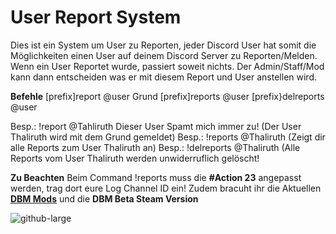 # User Report System

Dies ist ein System um User zu Reporten, jeder Discord User hat somit die Möglichkeiten einen User auf deinem Discord Server zu Reporten/Melden. Wenn ein User Reportet wurde, passiert soweit nichts. Der Admin/Staff/Mod kann dann entscheiden was er mit diesem Report und User anstellen wird.

**Befehle**
[prefix]report @user Grund
[prefix]reports @user
[prefix}delreports @user

Besp.: !report @Tahliruth Dieser User Spamt mich immer zu! (Der User Thaliruth wird mit dem Grund gemeldet)
Besp.: !reports @Thaliruth (Zeigt dir alle Reports zum User Thaliruth an)
Besp.: !delreports @Thaliruth (Alle Reports vom User Thaliruth werden unwiderruflich gelöscht!

**Zu Beachten**
Beim Command !reports muss die **#Action 23** angepasst werden, trag dort eure Log Channel ID ein!
Zudem bracuht ihr die Aktuellen **[DBM Mods](https://github.com/Discord-Bot-Maker-Mods/DBM-Mods)** und die **DBM Beta Steam Version**

![github-large](https://i.imgur.com/yZ6uewE.gif)
